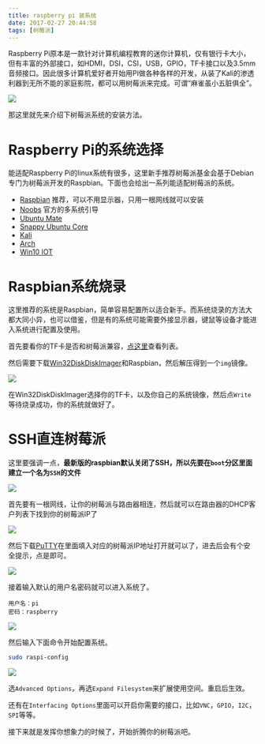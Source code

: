 ```yaml
---
title: raspberry pi 装系统
date: 2017-02-27 20:44:58
tags: [树莓派]
---
```

Raspberry Pi原本是一款针对计算机编程教育的迷你计算机，仅有银行卡大小，但有丰富的外部接口，如HDMI，DSI，CSI，USB，GPIO，TF卡接口以及3.5mm音频接口。因此很多计算机爱好者开始用PI做各种各样的开发，从装了Kali的渗透利器到无所不能的家庭影院，都可以用树莓派来完成。可谓“麻雀虽小五脏俱全”。

![](http://p1.bqimg.com/567571/4abf113a486e4b4e.png)

<!--more-->

那这里就先来介绍下树莓派系统的安装方法。

# Raspberry Pi的系统选择

能适配Raspberry Pi的linux系统有很多，这里新手推荐树莓派基金会基于Debian专门为树莓派开发的Raspbian。下面也会给出一系列能适配树莓派的系统。

+ [Raspbian](https://www.raspberrypi.org/downloads/raspbian/)  推荐，可以不用显示器，只用一根网线就可以安装
+ [Noobs](https://www.raspberrypi.org/downloads/noobs/)  官方的多系统引导
+ [Ubuntu Mate](https://ubuntu-mate.org/raspberry-pi/)
+ [Snappy Ubuntu Core](https://developer.ubuntu.com/core/get-started/raspberry-pi-2-3)
+ [Kali](http://mirrors.neusoft.edu.cn/kali-images/kali-2016.2/kali-linux-light-2016.2-armhf.img.xz)
+ [Arch](http://sg.mirror.archlinuxarm.org/os/ArchLinuxARM-rpi-latest.tar.gz)
+ [Win10 IOT](https://developer.microsoft.com/zh-cn/windows/iot/Downloads.htm)

# Raspbian系统烧录

这里推荐的系统是Raspbian，简单容易配置所以适合新手。而系统烧录的方法大都大同小异，也可以借鉴，但是有的系统可能需要外接显示器，键鼠等设备才能进入系统进行配置及使用。

首先要看你的TF卡是否和树莓派兼容，[点这里](http://elinux.org/RPi_SD_cards#Working_.2F_Non-working_SD_cards)查看列表。

然后需要下载[Win32DiskDiskImager](https://sourceforge.net/projects/win32diskimager/)和Raspbian，然后解压得到一个`img`镜像。

![](http://p1.bqimg.com/567571/62b097ef9280f083.jpg)

在Win32DiskDiskImager选择你的TF卡，以及你自己的系统镜像，然后点`Write`等待烧录成功，你的系统就做好了。

# SSH直连树莓派

这里要强调一点，**最新版的raspbian默认关闭了SSH，所以先要在`boot`分区里面建立一个名为`SSH`的文件**

![](http://p1.bpimg.com/567571/b9f43cbc36627133.jpg)

首先要有一根网线，让你的树莓派与路由器相连，然后就可以在路由器的DHCP客户列表下找到你的树莓派IP了

![](http://p1.bpimg.com/567571/3024e084b254a2ae.jpg)

然后下载[PuTTY](http://www.chiark.greenend.org.uk/~sgtatham/putty/latest.html)在里面填入对应的树莓派IP地址打开就可以了，进去后会有个安全提示，点是即可。

![](http://i1.piimg.com/567571/899c631baa064bf3.jpg)

接着输入默认的用户名密码就可以进入系统了。

```text
用户名：pi
密码：raspberry
```

![](http://p1.bpimg.com/567571/f7578549f271c84f.jpg)

然后输入下面命令开始配置系统。

```bash
sudo raspi-config
```

![](http://p1.bqimg.com/567571/d1929f4ee2adde84.jpg)

选`Advanced Options`，再选`Expand Filesystem`来扩展使用空间。重启后生效。

还有在`Interfacing Options`里面可以开启你需要的接口，比如`VNC`，`GPIO`，`I2C`，`SPI`等等。

接下来就是发挥你想象力的时候了，开始折腾你的树莓派吧。
